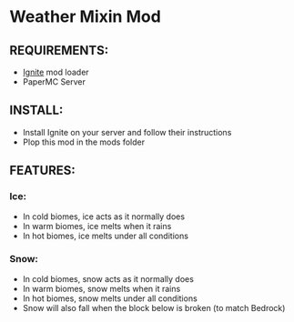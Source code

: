 Weather Mixin Mod
===================


## REQUIREMENTS:
- [Ignite](https://github.com/vectrix-space/ignite) mod loader
- PaperMC Server

## INSTALL:
- Install Ignite on your server and follow their instructions
- Plop this mod in the mods folder

## FEATURES:
### Ice:
- In cold biomes, ice acts as it normally does
- In warm biomes, ice melts when it rains
- In hot biomes, ice melts under all conditions

### Snow:
- In cold biomes, snow acts as it normally does
- In warm biomes, snow melts when it rains
- In hot biomes, snow melts under all conditions
- Snow will also fall when the block below is broken (to match Bedrock)
